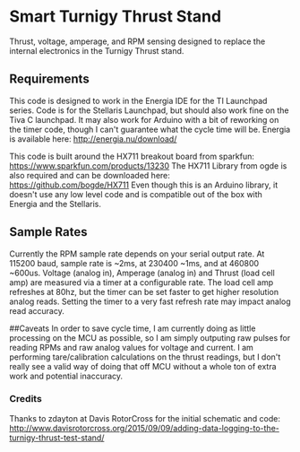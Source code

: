 # Smart Turnigy Thrust Stand 
Thrust, voltage, amperage, and RPM sensing designed to replace the internal electronics in the Turnigy Thrust stand. 

## Requirements
This code is designed to work in the Energia IDE for the TI Launchpad series. Code is for the Stellaris Launchpad, but should also work fine on the Tiva C launchpad. It may also work for Arduino with a bit of reworking on the timer code, though I can't guarantee what the cycle time will be. Energia is available here: http://energia.nu/download/

This code is built around the HX711 breakout board from sparkfun: https://www.sparkfun.com/products/13230
The HX711 Library from ogde is also required and can be downloaded here: https://github.com/bogde/HX711
Even though this is an Arduino library, it doesn't use any low level code and is compatible out of the box with Energia and the Stellaris.

## Sample Rates
Currently the RPM sample rate depends on your serial output rate.  At 115200 baud, sample rate is ~2ms, at 230400 ~1ms, and at 460800 ~600us.  Voltage (analog in), Amperage (analog in) and Thrust (load cell amp) are measured via a timer at a configurable rate.  The load cell amp refreshes at 80hz, but the timer can be set faster to get higher resolution analog reads.  Setting the timer to a very fast refresh rate may impact analog read accuracy.

##Caveats
In order to save cycle time, I am currently doing as little processing on the MCU as possible, so I am simply outputing raw pulses for reading RPMs and raw analog values for voltage and current.  I am performing tare/calibration calculations on the thrust readings, but I don't really see a valid way of doing that off MCU without a whole ton of extra work and potential inaccuracy.


### Credits
Thanks to zdayton at Davis RotorCross for the initial schematic and code: http://www.davisrotorcross.org/2015/09/09/adding-data-logging-to-the-turnigy-thrust-test-stand/
